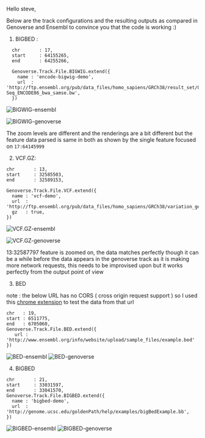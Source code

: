 Hello steve, 

Below are the track configurations and the resulting outputs as compared in Genoverse and Ensembl to convince you that the code is working :) 

1) BIGBED :

```
  chr       : 17,
  start     : 64155265,
  end       : 64255266,

  Genoverse.Track.File.BIGWIG.extend({
    name : 'encode-bigwig-demo',
    url  : 'http://ftp.ensembl.org/pub/data_files/homo_sapiens/GRCh38/result_set/086/ersa_signal/bigwig/GM10847_NFKB_ChIP-Seq_ENCODE86_bwa_samse.bw',
  })

```
![BIGWIG-ensembl](http://i.imgur.com/OVV7TV9.png)

![BIGWIG-genoverse](http://i.imgur.com/K1abowQ.png) 
  
  The zoom levels are different and the renderings are a bit different but the feature data parsed is same in both as
  shown by the single feature focused on `17:64145999` 
  
  
  2) VCF.GZ: 
  
  ```
  chr       : 13,
  start     : 32585503,
  end       : 32589153,

  Genoverse.Track.File.VCF.extend({
    name : 'vcf-demo',
    url  : 'http://ftp.ensembl.org/pub/data_files/homo_sapiens/GRCh38/variation_genotype/ALL.chr13.phase3_shapeit2_mvncall_integrated_v3plus_nounphased.rsID.genotypes.GRCh38_dbSNP.vcf.gz',
    gz   : true,
  })
  ```  
  
  ![VCF.GZ-ensembl](http://i.imgur.com/e03PDwY.png)
  
  ![VCF.GZ-genoverse](http://i.imgur.com/bPHyluF.png)
  
  13:32587797 feature is zoomed on, the data matches perfectly though it can be a while before the data appears in the genoverse track
  as it is making more network requests, this needs to be improvised upon but it works perfectly from the output point of view
  
  3) BED 
  
  note : the below URL has no CORS ( cross origin request support ) so I used this [chrome extension](https://chrome.google.com/webstore/detail/allow-control-allow-origi/nlfbmbojpeacfghkpbjhddihlkkiljbi?hl=en) to test the data from that url 
  
  ```
  chr   : 19,
  start : 6511775,
  end   : 6705060,
  Genoverse.Track.File.BED.extend({
     url : 'http://www.ensembl.org/info/website/upload/sample_files/example.bed'
  })
  
  ```

![BED-ensembl](http://i.imgur.com/gIRldnZ.png)
![BED-genoverse](http://i.imgur.com/gIRldnZ.png)

4) BIGBED 

```
chr       : 21,
start     : 33031597,
end       : 33041570,
Genoverse.Track.File.BIGBED.extend({
  name : 'bigbed-demo',
  url  : 'http://genome.ucsc.edu/goldenPath/help/examples/bigBedExample.bb',
})
```
![BIGBED-ensembl](http://i.imgur.com/0Ruqju2.png)
![BIGBED-genoverse](http://i.imgur.com/pI0gg7n.png)


